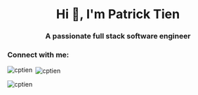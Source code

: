 <h1 align="center">Hi 👋, I'm Patrick Tien</h1>
<h3 align="center">A passionate full stack software engineer</h3>

<h3 align="left">Connect with me:</h3>
<p align="left">
</p>

<p><img align="left" src="https://github-readme-stats.vercel.app/api/top-langs?username=cptien&show_icons=true&locale=en&layout=compact" alt="cptien" /></p>

<p>&nbsp;<img align="center" src="https://github-readme-stats.vercel.app/api?username=cptien&show_icons=true&locale=en" alt="cptien" /></p>

<p><img align="center" src="https://github-readme-streak-stats.herokuapp.com/?user=cptien&" alt="cptien" /></p>

